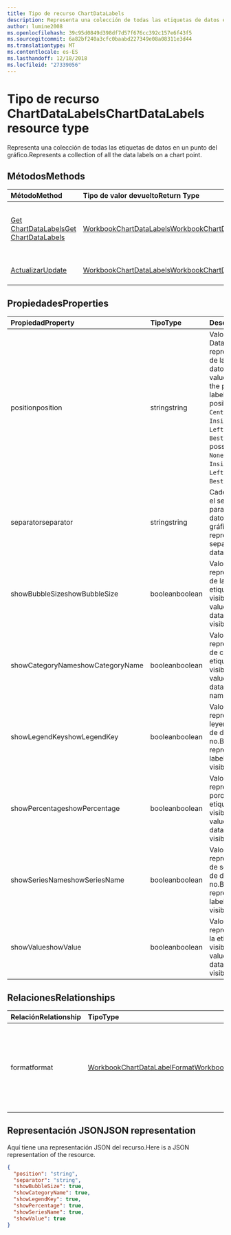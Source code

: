 ```yaml
---
title: Tipo de recurso ChartDataLabels
description: Representa una colección de todas las etiquetas de datos en un punto del gráfico.
author: lumine2008
ms.openlocfilehash: 39c95d0849d398df7d57f676cc392c157e6f43f5
ms.sourcegitcommit: 6a82bf240a3cfc0baabd227349e08a08311e3d44
ms.translationtype: MT
ms.contentlocale: es-ES
ms.lasthandoff: 12/18/2018
ms.locfileid: "27339056"
---
```

# <a name="chartdatalabels-resource-type"></a><span data-ttu-id="51264-103">Tipo de recurso ChartDataLabels</span><span class="sxs-lookup"><span data-stu-id="51264-103">ChartDataLabels resource type</span></span>

<span data-ttu-id="51264-104">Representa una colección de todas las etiquetas de datos en un punto del gráfico.</span><span class="sxs-lookup"><span data-stu-id="51264-104">Represents a collection of all the data labels on a chart point.</span></span>


## <a name="methods"></a><span data-ttu-id="51264-105">Métodos</span><span class="sxs-lookup"><span data-stu-id="51264-105">Methods</span></span>

| <span data-ttu-id="51264-106">Método</span><span class="sxs-lookup"><span data-stu-id="51264-106">Method</span></span>           | <span data-ttu-id="51264-107">Tipo de valor devuelto</span><span class="sxs-lookup"><span data-stu-id="51264-107">Return Type</span></span>    |<span data-ttu-id="51264-108">Descripción</span><span class="sxs-lookup"><span data-stu-id="51264-108">Description</span></span>|
|:---------------|:--------|:----------|
|[<span data-ttu-id="51264-109">Get ChartDataLabels</span><span class="sxs-lookup"><span data-stu-id="51264-109">Get ChartDataLabels</span></span>](../api/chartdatalabels-get.md) | [<span data-ttu-id="51264-110">WorkbookChartDataLabels</span><span class="sxs-lookup"><span data-stu-id="51264-110">WorkbookChartDataLabels</span></span>](chartdatalabels.md) |<span data-ttu-id="51264-111">Lee las propiedades y relaciones del objeto chartDataLabels.</span><span class="sxs-lookup"><span data-stu-id="51264-111">Read properties and relationships of chartDataLabels object.</span></span>|
|[<span data-ttu-id="51264-112">Actualizar</span><span class="sxs-lookup"><span data-stu-id="51264-112">Update</span></span>](../api/chartdatalabels-update.md) | [<span data-ttu-id="51264-113">WorkbookChartDataLabels</span><span class="sxs-lookup"><span data-stu-id="51264-113">WorkbookChartDataLabels</span></span>](chartdatalabels.md) |<span data-ttu-id="51264-114">Actualiza el objeto ChartDataLabels.</span><span class="sxs-lookup"><span data-stu-id="51264-114">Update ChartDataLabels object.</span></span> |

## <a name="properties"></a><span data-ttu-id="51264-115">Propiedades</span><span class="sxs-lookup"><span data-stu-id="51264-115">Properties</span></span>
| <span data-ttu-id="51264-116">Propiedad</span><span class="sxs-lookup"><span data-stu-id="51264-116">Property</span></span>     | <span data-ttu-id="51264-117">Tipo</span><span class="sxs-lookup"><span data-stu-id="51264-117">Type</span></span>   |<span data-ttu-id="51264-118">Descripción</span><span class="sxs-lookup"><span data-stu-id="51264-118">Description</span></span>|
|:---------------|:--------|:----------|
|<span data-ttu-id="51264-119">position</span><span class="sxs-lookup"><span data-stu-id="51264-119">position</span></span>|<span data-ttu-id="51264-120">string</span><span class="sxs-lookup"><span data-stu-id="51264-120">string</span></span>|<span data-ttu-id="51264-121">Valor de DataLabelPosition que representa la posición de la etiqueta de datos.</span><span class="sxs-lookup"><span data-stu-id="51264-121">DataLabelPosition value that represents the position of the data label.</span></span> <span data-ttu-id="51264-122">Los valores posibles son: `None`, `Center`, `InsideEnd`, `InsideBase`, `OutsideEnd`, `Left`, `Right`, `Top`, `Bottom`, `BestFit`, `Callout`.</span><span class="sxs-lookup"><span data-stu-id="51264-122">The possible values are: `None`, `Center`, `InsideEnd`, `InsideBase`, `OutsideEnd`, `Left`, `Right`, `Top`, `Bottom`, `BestFit`, `Callout`.</span></span>|
|<span data-ttu-id="51264-123">separator</span><span class="sxs-lookup"><span data-stu-id="51264-123">separator</span></span>|<span data-ttu-id="51264-124">string</span><span class="sxs-lookup"><span data-stu-id="51264-124">string</span></span>|<span data-ttu-id="51264-125">Cadena que representa el separador empleado para las etiquetas de datos de un gráfico.</span><span class="sxs-lookup"><span data-stu-id="51264-125">String representing the separator used for the data labels on a chart.</span></span>|
|<span data-ttu-id="51264-126">showBubbleSize</span><span class="sxs-lookup"><span data-stu-id="51264-126">showBubbleSize</span></span>|<span data-ttu-id="51264-127">boolean</span><span class="sxs-lookup"><span data-stu-id="51264-127">boolean</span></span>|<span data-ttu-id="51264-128">Valor booleano que representa si el tamaño de la burbuja de la etiqueta de datos es visible o no.</span><span class="sxs-lookup"><span data-stu-id="51264-128">Boolean value representing if the data label bubble size is visible or not.</span></span>|
|<span data-ttu-id="51264-129">showCategoryName</span><span class="sxs-lookup"><span data-stu-id="51264-129">showCategoryName</span></span>|<span data-ttu-id="51264-130">boolean</span><span class="sxs-lookup"><span data-stu-id="51264-130">boolean</span></span>|<span data-ttu-id="51264-131">Valor booleano que representa si el nombre de categoría de la etiqueta de datos es visible o no.</span><span class="sxs-lookup"><span data-stu-id="51264-131">Boolean value representing if the data label category name is visible or not.</span></span>|
|<span data-ttu-id="51264-132">showLegendKey</span><span class="sxs-lookup"><span data-stu-id="51264-132">showLegendKey</span></span>|<span data-ttu-id="51264-133">boolean</span><span class="sxs-lookup"><span data-stu-id="51264-133">boolean</span></span>|<span data-ttu-id="51264-134">Valor booleano que representa si la clave de leyenda de la etiqueta de datos es visible o no.</span><span class="sxs-lookup"><span data-stu-id="51264-134">Boolean value representing if the data label legend key is visible or not.</span></span>|
|<span data-ttu-id="51264-135">showPercentage</span><span class="sxs-lookup"><span data-stu-id="51264-135">showPercentage</span></span>|<span data-ttu-id="51264-136">boolean</span><span class="sxs-lookup"><span data-stu-id="51264-136">boolean</span></span>|<span data-ttu-id="51264-137">Valor booleano que representa si el porcentaje de la etiqueta de datos es visible o no.</span><span class="sxs-lookup"><span data-stu-id="51264-137">Boolean value representing if the data label percentage is visible or not.</span></span>|
|<span data-ttu-id="51264-138">showSeriesName</span><span class="sxs-lookup"><span data-stu-id="51264-138">showSeriesName</span></span>|<span data-ttu-id="51264-139">boolean</span><span class="sxs-lookup"><span data-stu-id="51264-139">boolean</span></span>|<span data-ttu-id="51264-140">Valor booleano que representa si el nombre de serie de la etiqueta de datos es visible o no.</span><span class="sxs-lookup"><span data-stu-id="51264-140">Boolean value representing if the data label series name is visible or not.</span></span>|
|<span data-ttu-id="51264-141">showValue</span><span class="sxs-lookup"><span data-stu-id="51264-141">showValue</span></span>|<span data-ttu-id="51264-142">boolean</span><span class="sxs-lookup"><span data-stu-id="51264-142">boolean</span></span>|<span data-ttu-id="51264-143">Valor booleano que representa si el valor de la etiqueta de datos es visible o no.</span><span class="sxs-lookup"><span data-stu-id="51264-143">Boolean value representing if the data label value is visible or not.</span></span>|

## <a name="relationships"></a><span data-ttu-id="51264-144">Relaciones</span><span class="sxs-lookup"><span data-stu-id="51264-144">Relationships</span></span>
| <span data-ttu-id="51264-145">Relación</span><span class="sxs-lookup"><span data-stu-id="51264-145">Relationship</span></span> | <span data-ttu-id="51264-146">Tipo</span><span class="sxs-lookup"><span data-stu-id="51264-146">Type</span></span>   |<span data-ttu-id="51264-147">Descripción</span><span class="sxs-lookup"><span data-stu-id="51264-147">Description</span></span>|
|:---------------|:--------|:----------|
|<span data-ttu-id="51264-148">format</span><span class="sxs-lookup"><span data-stu-id="51264-148">format</span></span>|[<span data-ttu-id="51264-149">WorkbookChartDataLabelFormat</span><span class="sxs-lookup"><span data-stu-id="51264-149">WorkbookChartDataLabelFormat</span></span>](chartdatalabelformat.md)|<span data-ttu-id="51264-p102">Representa el formato de las etiquetas de datos del gráfico, que incluye el formato de relleno y de fuente. Solo lectura.</span><span class="sxs-lookup"><span data-stu-id="51264-p102">Represents the format of chart data labels, which includes fill and font formatting. Read-only.</span></span>|

## <a name="json-representation"></a><span data-ttu-id="51264-152">Representación JSON</span><span class="sxs-lookup"><span data-stu-id="51264-152">JSON representation</span></span>

<span data-ttu-id="51264-153">Aquí tiene una representación JSON del recurso.</span><span class="sxs-lookup"><span data-stu-id="51264-153">Here is a JSON representation of the resource.</span></span>

<!--{
  "blockType": "resource",
  "baseType": "microsoft.graph.entity",
  "optionalProperties": [],
  "@odata.type": "microsoft.graph.workbookChartDataLabels"
}-->

```json
{
  "position": "string",
  "separator": "string",
  "showBubbleSize": true,
  "showCategoryName": true,
  "showLegendKey": true,
  "showPercentage": true,
  "showSeriesName": true,
  "showValue": true
}

```

<!-- uuid: 8fcb5dbc-d5aa-4681-8e31-b001d5168d79
2015-10-25 14:57:30 UTC -->
<!-- {
  "type": "#page.annotation",
  "description": "ChartDataLabels resource",
  "keywords": "",
  "section": "documentation",
  "tocPath": ""
}-->